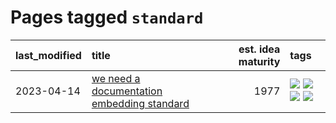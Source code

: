# Pages tagged `standard`

|last_modified|title|est. idea maturity|tags
|:---|:---|---:|:---|
|2023-04-14|[we need a documentation embedding standard](../doc-embed-standard.md)|1977|[![](https://img.shields.io/badge/tag-accessibility-7c795e)](../tags/accessibility.md) [![](https://img.shields.io/badge/tag-documentation-96f12e)](../tags/documentation.md) [![](https://img.shields.io/badge/tag-standard-5e378d)](../tags/standard.md) [![](https://img.shields.io/badge/tag-tooling-4bcfd8)](../tags/tooling.md)|